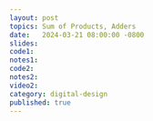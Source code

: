 ```yaml
---
layout: post
topics: Sum of Products, Adders
date:   2024-03-21 08:00:00 -0800
slides: 
code1: 
notes1: 
code2: 
notes2: 
video2: 
category: digital-design
published: true
---
```

